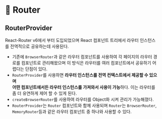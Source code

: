# 👺 Router

## RouterProvider

React-Router v6에서 부터 도입되었으며 React 컴포넌트 트리에서 라우터 인스턴스를 전역적으로 공유하는데 사용된다.

* 기존에 `BrowserRouter`과 같은 라우터 컴포넌트를 사용하여 각 페이지의 라우터 경로를 컴포넌트로 관리해왔으며 이 방식은 라우터를 여러 컴포넌트에서 공유하기 어렵다는 단점이 있다.
* `RouterProvider`를 사용하면 **라우터 인스턴스를 전역 컨텍스트에서 제공할 수 있으며**\
  **어떤 컴포넌트에서든 라우터 인스턴스를 가져와서 사용이 가능**하다. 이는 라우터를 좀 더 유연하게 제어 할 수 있게 된다.
* `createBrowserRouter`를 사용하여 라우터를 Object화 시켜 관리가 가능해졌다.
* &#x20;`RouterProvider`는 `Router` 컴포넌트와 함께 사용되며 `Router`는 `BrowserRouter`, `MemoryRouter`등과 같은 라우터 컴포넌트 중 하나와 사용할 수 있다.
